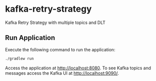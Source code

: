 # kafka-retry-strategy
Kafka Retry Strategy with multiple topics and DLT


## Run Application

Execute the following command to run the application:

```bash
./gradlew run
```

Access the application at [http://localhost:8080](http://localhost:8080).
To see Kafka topics and messages access the Kafka UI at [http://localhost:9090/](http://localhost:9090/).